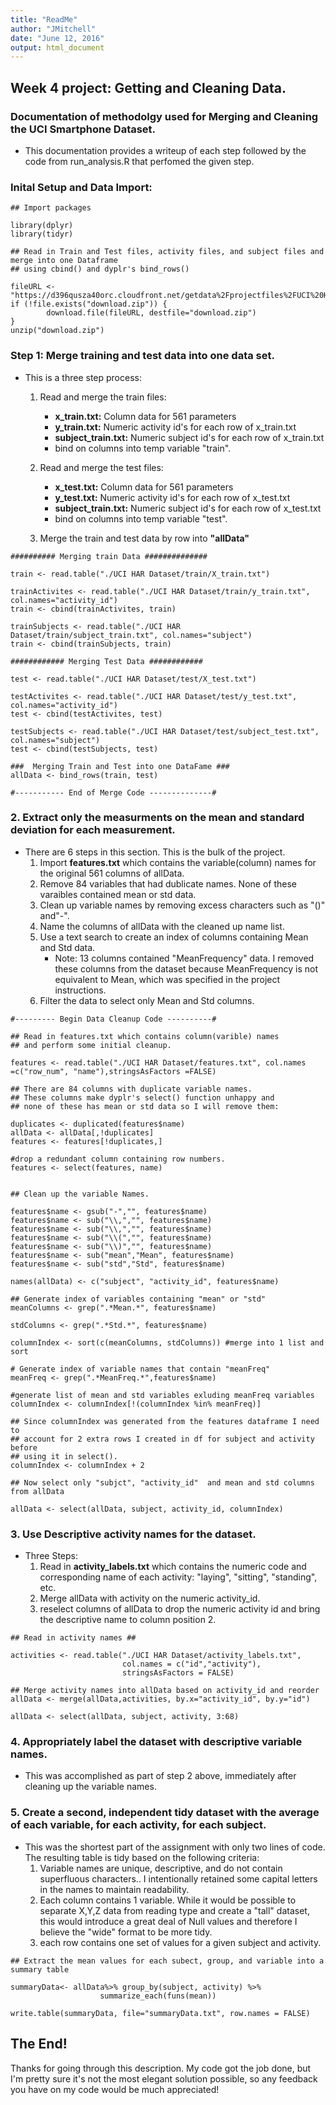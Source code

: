 ```yaml
---
title: "ReadMe"
author: "JMitchell"
date: "June 12, 2016"
output: html_document
---
```


## Week 4 project: Getting and Cleaning Data.

### Documentation of methodolgy used for Merging and Cleaning the UCI Smartphone Dataset.  

* This documentation provides a writeup of each step followed by the code from run_analysis.R that perfomed the given step.

### Inital Setup and Data Import:

```{r}
## Import packages

library(dplyr)
library(tidyr)

## Read in Train and Test files, activity files, and subject files and merge into one Dataframe
## using cbind() and dyplr's bind_rows()

fileURL <- "https://d396qusza40orc.cloudfront.net/getdata%2Fprojectfiles%2FUCI%20HAR%20Dataset.zip"
if (!file.exists("download.zip")) {
        download.file(fileURL, destfile="download.zip")
}
unzip("download.zip")
```

### Step 1: Merge training and test data into one data set.

* This is a three step process:
   1. Read and merge the train files:
      * **x_train.txt:** Column data for 561 parameters  
      * **y_train.txt:**    Numeric activity id's for each row of x_train.txt  
      * **subject_train.txt:**  Numeric subject id's for each row of x_train.txt
      * bind on columns into temp variable "train".
      
   2. Read and merge the test files:
      * **x_test.txt:** Column data for 561 parameters  
      * **y_test.txt:**    Numeric activity id's for each row of x_test.txt  
      * **subject_train.txt:**  Numeric subject id's for each row of x_test.txt
      * bind on columns into temp variable "test".
   3. Merge the train and test data by row into **"allData"**

```{r}
########## Merging train Data ##############

train <- read.table("./UCI HAR Dataset/train/X_train.txt")

trainActivites <- read.table("./UCI HAR Dataset/train/y_train.txt", col.names="activity_id")
train <- cbind(trainActivites, train)

trainSubjects <- read.table("./UCI HAR Dataset/train/subject_train.txt", col.names="subject")
train <- cbind(trainSubjects, train)

############ Merging Test Data ############

test <- read.table("./UCI HAR Dataset/test/X_test.txt")

testActivites <- read.table("./UCI HAR Dataset/test/y_test.txt", col.names="activity_id")
test <- cbind(testActivites, test)

testSubjects <- read.table("./UCI HAR Dataset/test/subject_test.txt", col.names="subject")
test <- cbind(testSubjects, test)

###  Merging Train and Test into one DataFame ###
allData <- bind_rows(train, test)

#----------- End of Merge Code --------------#
```

### 2. Extract only the measurments on the mean and standard deviation for each measurement.
* There are 6 steps in this section. This is the bulk of the project.
   1. Import **features.txt** which contains the variable(column) names for the original 561 columns of allData.  
   2. Remove 84 variables that had dublicate names.  None of these varaibles contained mean or std data.
   3. Clean up variable names by removing excess characters such as "()" and"-".
   4. Name the columns of allData with the cleaned up name list.
   5. Use a text search to create an index of columns containing Mean and Std data.
      * Note: 13 columns contained "MeanFrequency" data.  I removed these columns from the dataset because MeanFrequency is not equivalent to Mean, which was specified in the project instructions.
   6. Filter the data to select only Mean and Std columns.
   
```{r}
#--------- Begin Data Cleanup Code ----------#

## Read in features.txt which contains column(varible) names
## and perform some initial cleanup.

features <- read.table("./UCI HAR Dataset/features.txt", col.names =c("row_num", "name"),stringsAsFactors =FALSE)

## There are 84 columns with duplicate variable names.
## These columns make dyplr's select() function unhappy and
## none of these has mean or std data so I will remove them:

duplicates <- duplicated(features$name)
allData <- allData[,!duplicates]
features <- features[!duplicates,]

#drop a redundant column containing row numbers.
features <- select(features, name) 


## Clean up the variable Names. 

features$name <- gsub("-","", features$name)
features$name <- sub("\\,","", features$name)
features$name <- sub("\\,","", features$name)
features$name <- sub("\\(","", features$name)
features$name <- sub("\\)","", features$name)
features$name <- sub("mean","Mean", features$name)
features$name <- sub("std","Std", features$name)

names(allData) <- c("subject", "activity_id", features$name)

## Generate index of variables containing "mean" or "std"
meanColumns <- grep(".*Mean.*", features$name)

stdColumns <- grep(".*Std.*", features$name)

columnIndex <- sort(c(meanColumns, stdColumns)) #merge into 1 list and sort

# Generate index of variable names that contain "meanFreq"  
meanFreq <- grep(".*MeanFreq.*",features$name)

#generate list of mean and std variables exluding meanFreq variables
columnIndex <- columnIndex[!(columnIndex %in% meanFreq)]

## Since columnIndex was generated from the features dataframe I need to
## account for 2 extra rows I created in df for subject and activity before
## using it in select().
columnIndex <- columnIndex + 2 

## Now select only "subjct", "activity_id"  and mean and std columns from allData

allData <- select(allData, subject, activity_id, columnIndex)
```
### 3. Use Descriptive activity names for the dataset.
* Three Steps:
  1.  Read in **activity_labels.txt** which contains the numeric code and corresponding name of each activity: "laying", "sitting", "standing", etc.
  2. Merge allData with activity on the numeric activity_id.
  3. reselect columns of allData to drop the numeric activity id and bring the descriptive name to column position 2.
  
```{r}
## Read in activity names ##

activities <- read.table("./UCI HAR Dataset/activity_labels.txt", 
                         col.names = c("id","activity"), 
                         stringsAsFactors = FALSE)

## Merge activity names into allData based on activity_id and reorder
allData <- merge(allData,activities, by.x="activity_id", by.y="id")
        
allData <- select(allData, subject, activity, 3:68)
```

### 4. Appropriately label the dataset with descriptive variable names.

* This was accomplished as part of step 2 above, immediately after cleaning up the variable names.

### 5. Create a second, independent tidy dataset with the average of each variable, for each activity, for each subject.
* This was the shortest part of the assignment with only two lines of code. The resulting table is tidy based on the following criteria:
   1. Variable names are unique, descriptive, and do not contain superfluous characters..  I intentionally retained some capital letters in the names to maintain readability.
   2. Each column contains 1 variable. While it would be possible to separate X,Y,Z data from reading type and create a "tall" dataset, this would introduce a great deal of Null values and therefore I believe the "wide" format to be more tidy.
   3. each row contains one set of values for a given subject and activity.
   
```{r}
## Extract the mean values for each subect, group, and variable into a summary table

summaryData<- allData%>% group_by(subject, activity) %>%
                    summarize_each(funs(mean))

write.table(summaryData, file="summaryData.txt", row.names = FALSE)
```

## The End!
Thanks for going through this description.  My code got the job done, but I'm pretty sure it's not the most elegant solution possible, so any feedback you have on my code would be much appreciated!